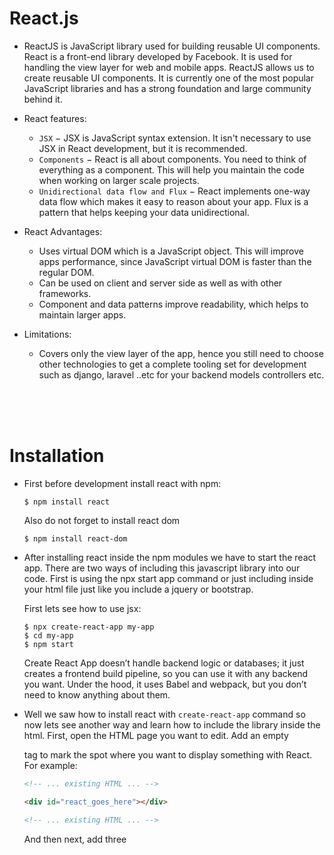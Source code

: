 # React.js

- ReactJS is JavaScript library used for building reusable UI components. React is a front-end library developed by Facebook. It is used for handling the view layer for web and mobile apps. ReactJS allows us to create reusable UI components. It is currently one of the most popular JavaScript libraries and has a strong foundation and large community behind it.

- React features:
  - `JSX` − JSX is JavaScript syntax extension. It isn't necessary to use JSX in React development, but it is recommended.
  - `Components` − React is all about components. You need to think of everything as a component. This will help you maintain the code when working on larger scale projects.
  - `Unidirectional data flow and Flux` − React implements one-way data flow which makes it easy to reason about your app. Flux is a pattern that helps keeping your data unidirectional.
  
- React Advantages:
  - Uses virtual DOM which is a JavaScript object. This will improve apps performance, since JavaScript virtual DOM is faster than the regular DOM.
  - Can be used on client and server side as well as with other frameworks.
  - Component and data patterns improve readability, which helps to maintain larger apps.
  
- Limitations:
  - Covers only the view layer of the app, hence you still need to choose other technologies to get a complete tooling set for development such as django, laravel ..etc for your backend models controllers etc.
  
<br>
<br>
<br>

# Installation

- First before development install react with npm:
  ```
  $ npm install react
  ```
  Also do not forget to install react dom
  ```
  $ npm install react-dom
  ```
  
- After installing react inside the npm modules we have to start the react app. There are two ways of including this javascript library into our code. First is using the npx start app command or just including inside your html file just like you include a jquery or bootstrap.

  First lets see how to use jsx:
  ```
  $ npx create-react-app my-app
  $ cd my-app
  $ npm start
  ```
  Create React App doesn’t handle backend logic or databases; it just creates a frontend build pipeline, so you can use it with any backend you want. Under the hood, it uses Babel and webpack, but you don’t need to know anything about them.
  
- Well we saw how to install react with `create-react-app` command so now lets see another way and learn how to include the library inside the html. First, open the HTML page you want to edit. Add an empty <div> tag to mark the spot where you want to display something with React. For example:
  ```html
  <!-- ... existing HTML ... -->

  <div id="react_goes_here"></div>

  <!-- ... existing HTML ... -->
  ```
  And then next, add three <script> tags to the HTML page right before the closing </body> tag:
  ```html
    <!-- ... other HTML ... -->

    <!-- Load React. -->
    <!-- Note: when deploying, replace "development.js" with "production.min.js". -->
    <script src="https://unpkg.com/react@16/umd/react.development.js" crossorigin></script>
    <script src="https://unpkg.com/react-dom@16/umd/react-dom.development.js" crossorigin></script>

    <!-- Load our React component. -->
    <script src="react_goes_here.js"></script>

  </body>
  ```
  The first two tags load React. The third one will load your component code. After doing the above create a file called `react_goes_here.js` next to your HTML page and add :
  ```js
  // ... react code ...
  
  const domContainer = document.querySelector('#react_code_goes_here');
  ReactDOM.render(e(reactCode), domContainer);
  ```
  
  Note: I did not really understand how to add react into html. I will comeback to this later on ...
  
<br>
<br>
<br>
<br>

# JSX

- Consider this variable declaration:
  ```js
  const element = <h1>Hello world</h1>;
  ```
  This funny tag syntax is neither a string nor HTML. It is called JSX, and it is a syntax extension to JavaScript. We recommend using it with React to describe what the UI should look like. JSX may remind you of a template language, but it comes with the full power of JavaScript.
  
  React doesn’t require using JSX, but most people find it helpful as a visual aid when working with UI inside the JavaScript code. It also allows React to show more useful error and warning messages.
  
### Embedding Expressions in JSX

- In the example below, we declare a variable called name and then use it inside JSX by wrapping it in curly braces:
  ```js
  const name = "john";
  const element = <h1>Hello, {name}</h1>
  ```
  You can put any valid JavaScript expression inside the curly braces in JSX. For example, `2 + 2`, `user.firstName`, or `formatName(user)` are all valid JavaScript expressions.
  
- You can also use JSX inside of if statements and for loops, assign it to variables, accept it as arguments, and return it from functions:
  ```js
  function getGreeting(user) {
    if (user) {
      return <h1>Hello, {user.name}</h1>;
    }
    return <h1>Hello, Stranger.</h1>;
  }
  ```
  
### Specifiying Attributes with JSX

- You may use quotes to specify string literals as attributes:
  ```js
  const element = <div tabIndex="0"></div>;
  ```
  You may also use curly braces to embed a JavaScript expression in an attribute:
  ```js
  const element = <img src={user.avatarUrl}></img>;
  ```
  Don’t put quotes around curly braces when embedding a JavaScript expression in an attribute. You should either use quotes (for string values) or curly braces (for expressions), but not both in the same attribute.
  
- SX tags may contain children:
  ```js
  const element = (
    <div>
      <h1>Hello!</h1>
      <h2>Good to see you here.</h2>
    </div>
  );
  ```
  
> Note: Since JSX is closer to JavaScript than to HTML, React DOM uses `camelCase` property naming convention instead of HTML     attribute names. For example, `class` becomes `className` in JSX, and `tabindex` becomes `tabIndex`.
  
<br>
<br>
<br>
<br>

# Rendering Elements

- Elements are the smallest building blocks of React apps. An element describes what you want to see on the screen:
  ```js
  const element = <h1>Hello, world</h1>;
  ```
  Unlike browser DOM elements, React elements are plain objects, and are cheap to create. React DOM takes care of updating the DOM to match the React elements.
  
  Note: One might confuse elements with a more widely known concept of “components”. We will introduce components in the next section. Elements are what components are “made of”, 
  
### Rendering and Element into the DOM

- Let’s say there is a <div> somewhere in your HTML file:
  ```js
  <div id="root"></div>
  ```
  We call this a “root” DOM node because everything inside it will be managed by React DOM. Applications built with just React usually have a single root DOM node. If you are integrating React into an existing app, you may have as many isolated root DOM nodes as you like.
  
- To render a React element into a root DOM node, pass both to `ReactDOM.render()`:
  ```js
  const element = <h1>Hello, world</h1>;
  ReactDOM.render(element, document.getElementById('root'));
  ```
  
- React elements are `immutable`. Once you create an element, you can’t change its children or attributes. An element is like a single frame in a movie: it represents the UI at a certain point in time. With our knowledge so far, the only way to update the UI is to create a new element, and pass it to ReactDOM.render().

  Note: In practice, most React apps only call ReactDOM.render() once. In the next sections we will learn how such code gets encapsulated into stateful components.
  
<br>
<br>
<br>
<br>

# Components and Props

- Components let you split the UI into independent, reusable pieces, and think about each piece in isolation. This page provides an introduction to the idea of components. You can find a detailed component [API reference here](https://reactjs.org/docs/react-component.html).
  
  Conceptually, components are like JavaScript functions. They accept arbitrary inputs (called “props”) and return React elements describing what should appear on the screen.
  
- The simplest way to define a component is to write a JavaScript function:
  ```js
  function Welcome(props) {
    return <h1>Hello, {props.name}</h1>;
  }
  ```
  This function is a valid React component because it accepts a single “props” (which stands for properties) object argument with data and returns a React element. We call such components “function components” because they are literally JavaScript functions.

- Elements can also represent user-defined components. Lets use the function component we defined above in our code:
  ```js
  const element = <Welcome name="Sara" />;
  ```
  
- You can also write components with ES6 Classes:
  ```js
  class Welcome extends React.Component {
    render() {
      return <h1>Hello, {this.props.name}</h1>;
    }
  }
  ```
  The good rule of thumb is if you have a stateless simple reusable small chunk use `functional components` if you have much logic like states, control statements etc. use `class componoents`.

### Composing Components

- Components can refer to other components in their output. This lets us use the same component abstraction for any level of detail. A button, a form, a dialog, a screen: in React apps, all those are commonly expressed as components.

  For example, we can create an `form` component that renders `input` many times:
  ```js
  function Input(type) {
    return <input ...>;
  }

  function Form() {
    return (
      <div>
        <Input type="..." />
        <Input type="..." />
        <Input type="..." />
      </div>
    );
  }
  
  function App() {
    return <Form />
  }
  
  ReactDOM.render(
    <App />,
    document.getElementById('root')
  );
  ```
  Typically, new React apps have a single `App` component at the very top. However, if you integrate React into an existing app, you might start bottom-up with a small component like `Button` and gradually work your way to the top of the view hierarchy.
 
### Props are Read-Only

- Whether you declare a component as a function or a class, it must never modify its own props. Consider this sum function:
  ```js
  function sum(a, b) {
    return a + b;
  }
  ```
  Such functions are called `“pure”` because they do not attempt to change their inputs, and always return the same result for the same inputs
  
  In contrast, this function is impure because it changes its own input:
  ```js
  function withdraw(account, amount) {
    account.total -= amount;
  }
  ```
  React is pretty flexible but it has a single strict rule:

  **All React components must act like pure functions with respect to their props.**
  
<br>
<br>
<br>
<br>

  
  
